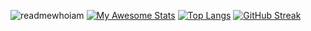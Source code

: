 ![readmewhoiam](https://user-images.githubusercontent.com/69641472/234613989-83fe69be-3383-4ab4-9bd6-7e657d938fc8.png)
[![My Awesome Stats](https://awesome-github-stats.azurewebsites.net/user-stats/MrMystery10-del?cardType=github&theme=merko&preferLogin=false)](https://git.io/awesome-stats-card) [![Top Langs](https://github-readme-stats.vercel.app/api/top-langs/?username=MrMystery10-del&layout=compact&theme=dark)](https://github.com/anuraghazra/github-readme-stats)
[![GitHub Streak](https://streak-stats.demolab.com?user=MrMystery10-del&theme=merko&border_radius=8&card_width=1200&fire=727020&ring=B4EBA8)](https://git.io/streak-stats)
